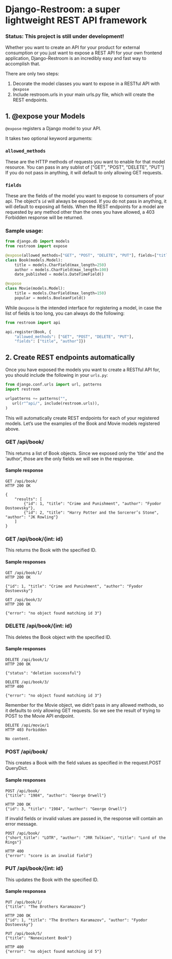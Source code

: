 # Django-Restroom: a super lightweight REST API framework

### Status: This project is still under development!

Whether you want to create an API for your product for external consumption or you just want to expose a REST API for your own frontend application, Django-Restroom is an incredibly easy and fast way to accomplish that.

There are only two steps:

1. Decorate the model classes you want to expose in a RESTful API with `@expose`
2. Include restroom.urls in your main urls.py file, which will create the REST endpoints.


## 1. @expose your Models

`@expose` registers a Django model to your API.

It takes two optional keyword arguments:

### `allowed_methods`

These are the HTTP methods of requests you want to enable for that model resource.
You can pass in any sublist of ["GET", "POST", "DELETE", "PUT"]
If you do not pass in anything, it will default to only allowing GET requests.

### `fields`

These are the fields of the model you want to expose to consumers of your api.
The object's `id` will always be exposed. If you do not pass in anything, it will default to exposing all fields.
When the REST endpoints for a model are requested by any method other than the ones you have allowed, a 403 Forbidden response will be returned.

### Sample usage:
```python
from django.db import models
from restroom import expose

@expose(allowed_methods=["GET", "POST", "DELETE", "PUT"], fields=["title", "author"])
class Book(models.Model):
    title = models.CharField(max_length=250)
    author = models.CharField(max_length=100)
    date_published = models.DateTimeField()

@expose
class Movie(models.Model):
    title = models.CharField(max_length=150)
    popular = models.BooleanField()
```

While `@expose` is the intended interface for registering a model, in case the list of fields is too long, you can always do the following:

```python
from restroom import api

api.register(Book, {
    "allowed_methods": ["GET", "POST", "DELETE", "PUT"],
    "fields": ["title", "author"]})
````


## 2. Create REST endpoints automatically

Once you have exposed the models you want to create a RESTful API for, you should include the following in your `urls.py`:

```python
from django.conf.urls import url, patterns
import restroom

urlpatterns += patterns("",
   url(r"^api/", include(restroom.urls)),
)
```

This will automatically create REST endpoints for each of your registered models.
Let’s use the examples of the Book and Movie models registered above.

### GET /api/book/
This returns a list of Book objects.
Since we exposed only the ‘title’ and the ‘author’, those are the only fields we will see in the response.

#### Sample response
```
GET /api/book/
HTTP 200 OK

{
    "results": [
        {"id": 1, "title": "Crime and Punishment", "author": "Fyodor Dostoevsky"},
        {"id": 2, "title": "Harry Potter and the Sorcerer’s Stone", "author": "JK Rowling"}
    ]
}
```

### GET /api/book/{int: id}
This returns the Book with the specified ID.

#### Sample responses
```
GET /api/book/1/
HTTP 200 OK

{"id": 1, "title": "Crime and Punishment", "author": "Fyodor Dostoevsky"}
```

```
GET /api/book/3/
HTTP 200 OK

{"error": "no object found matching id 3"}
```

### DELETE /api/book/{int: id}
This deletes the Book object with the specified ID.

#### Sample responses
```
DELETE /api/book/1/
HTTP 200 OK

{"status": "deletion successful"}
```

```
DELETE /api/book/3/
HTTP 400

{"error": "no object found matching id 3"}
```

Remember for the Movie object, we didn’t pass in any allowed methods, so it defaults to only allowing GET requests. So we see the result of trying to POST to the Movie API endpoint.

```
DELETE /api/movie/1
HTTP 403 Forbidden

No content.
```

### POST /api/book/
This creates a Book with the field values as specified in the request.POST QueryDict.

#### Sample responses

```
POST /api/book/
{"title": "1984", "author": "George Orwell"}

HTTP 200 OK
{"id": 3, "title": "1984", "author": "George Orwell"}
```

If invalid fields or invalid values are passed in, the response will contain an error message.

```
POST /api/book/
{"short_title": "LOTR", "author": "JRR Tolkien", "title": "Lord of the Rings"}

HTTP 400
{"error": "score is an invalid field"}
```

### PUT /api/book/{int: id}
This updates the Book with the specified ID.

#### Sample responsea

```
PUT /api/book/1/
{"title": "The Brothers Karamazov"}

HTTP 200 OK
{"id": 1, "title": "The Brothers Karamazov", "author": "Fyodor Dostoevsky"}
```

```
PUT /api/book/5/
{"title": "Nonexistent Book"}

HTTP 400
{"error": "no object found matching id 5"}
```

